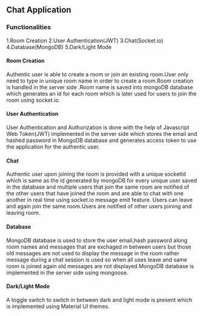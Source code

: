 ## Chat Application

### Functionalities
1.Room Creation 2.User Authentication(JWT) 3.Chat(Socket.io) 4.Database(MongoDB) 5.Dark/Light Mode 

#### Room Creation
Authentic user is able to create a room or join an existing room.User only need to type in unique room name in order to create a room.Room creation is handled in the server side .Room name is saved into mongoDB database which generates an id for each room which is later used for users to join the room using socket.io.

#### User Authentication
User Authentication and Authorization is done with the help of Javascript Web Token(JWT) implemented in the server side which stores the email and hashed password in MongoDB database and generates access token to use the application for the authentic user.

#### Chat
Authentic user upon joining the room is provided with a unique socketId which is same as the id generated by mongoDB for every unique user saved in the database and multiple users that join the same room are notified of the other users that have joined the room and are able to chat with one another in real time using socket.io message emit feature.
Users can leave and again join the same room.Users are notified of other users joining and leaving room.

#### Database
MongoDB database is used to store the user email,hash password along room names and messages that are exchaged in between users but those old messages are not used to display the message in the room rather message during a chat session is used so when all uses leave and same room is joined again old messages are not displayed.MongoDB database is implemented in the server side using mongoose.

#### Dark/Light Mode
A toggle switch to switch in between dark and light mode is present which is implemented using Material UI themes.
